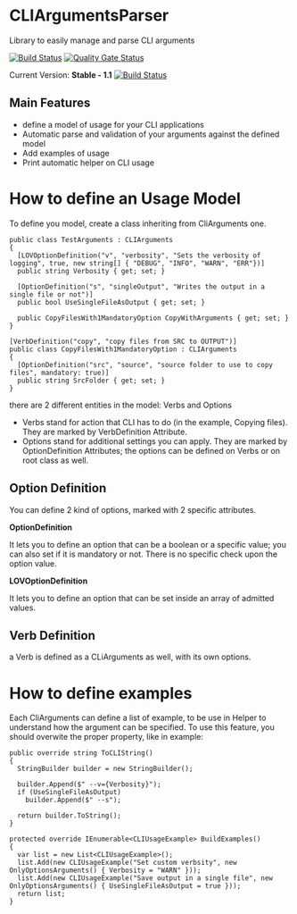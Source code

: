 # CLIArgumentsParser
Library to easily manage and parse CLI arguments

[![Build Status](https://garaproject.visualstudio.com/CLIArgumentParser/_apis/build/status/fgaravaglia.CLIArgumentsParser?branchName=master)](https://garaproject.visualstudio.com/CLIArgumentParser/_build/latest?definitionId=9&branchName=master)
[![Quality Gate Status](https://sonarcloud.io/api/project_badges/measure?project=CLIArgumentParserLibrary&metric=alert_status)](https://sonarcloud.io/dashboard?id=CLIArgumentParserLibrary)

Current Version: <b>Stable - 1.1</b> [![Build Status](https://garaproject.visualstudio.com/CLIArgumentParser/_apis/build/status/CLIArgumentsParser-CI-Release1.1?branchName=Release1.1)](https://garaproject.visualstudio.com/CLIArgumentParser/_build/latest?definitionId=20&branchName=Release1.1)


Main Features
----------------------------------
- define a model of usage for your CLI applications
- Automatic parse and validation of your arguments against the defined model
- Add examples of usage
- Print automatic helper on CLI usage

# How to define an Usage Model
To define you model, create a class inheriting from CliArguments one.

```
public class TestArguments : CLIArguments
{
  [LOVOptionDefinition("v", "verbosity", "Sets the verbosity of logging", true, new string[] { "DEBUG", "INFO", "WARN", "ERR"})]
  public string Verbosity { get; set; }

  [OptionDefinition("s", "singleOutput", "Writes the output in a single file or not")]
  public bool UseSingleFileAsOutput { get; set; }

  public CopyFilesWith1MandatoryOption CopyWithArguments { get; set; }
}

[VerbDefinition("copy", "copy files from SRC to OUTPUT")]
public class CopyFilesWith1MandatoryOption : CLIArguments
{
  [OptionDefinition("src", "source", "source folder to use to copy files", mandatory: true)]
  public string SrcFolder { get; set; }
}
```

there are 2 different entities in the model: Verbs and Options
- Verbs stand for action that CLI has to do (in the example, Copying files).
  They are marked by <c>VerbDefinition</c> Attribute.
- Options stand for additional settings you can apply. They are marked by <c>OptionDefinition</c> Attributes; the options can be defined on Verbs or on root class as well.
  
## Option Definition
You can define 2 kind of options, marked with 2 specific attributes.

<b>OptionDefinition</b>

It lets you to define an option that can be a boolean or a specific value; you can also set if it is mandatory or not.
There is no specific check upon the option value.

<b>LOVOptionDefinition</b>

It lets you to define an option that can be set inside an array of admitted values.

## Verb Definition
a Verb is defined as a CLiArguments as well, with its own options.


# How to define examples
Each CliArguments can define a list of example, to be use in Helper to understand how the argument can be specified.
To use this feature, you should overwite the proper property, like in example:

```
public override string ToCLIString()
{
  StringBuilder builder = new StringBuilder();

  builder.Append($" --v={Verbosity}");
  if (UseSingleFileAsOutput)
    builder.Append($" --s");

  return builder.ToString();
}

protected override IEnumerable<CLIUsageExample> BuildExamples()
{
  var list = new List<CLIUsageExample>();
  list.Add(new CLIUsageExample("Set custom verbsity", new OnlyOptionsArguments() { Verbosity = "WARN" }));
  list.Add(new CLIUsageExample("Save output in a single file", new OnlyOptionsArguments() { UseSingleFileAsOutput = true }));
  return list;
}
```
